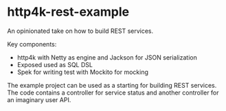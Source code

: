 # http4k-rest-example

An opinionated take on how to build REST services.

Key components:

* http4k with Netty as engine and Jackson for JSON serialization
* Exposed used as SQL DSL
* Spek for writing test with Mockito for mocking

The example project can be used as a starting for building REST services. The code contains a controller for service status and another controller for an imaginary user API.
